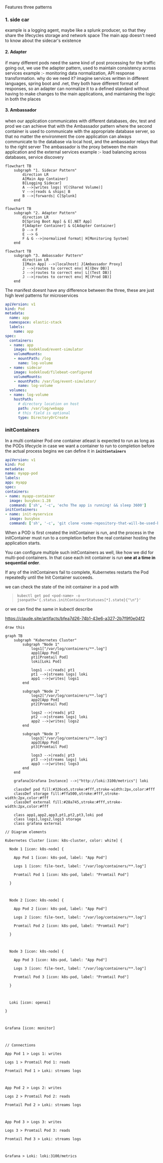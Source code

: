 Features three patterns

### 1. side car
example is a logging agent, maybe like a splunk producer, so that they share the lifecycles storage and network space
The main app doesn't need to know about the sidecar's existence

#### 2. Adapter
if many different pods need the same kind of post processing for the traffic going out, we use the adapter pattern, used to maintain consistency across services
example :- monitoring data normalization, API response transformation.
why do we need it? imagine services written in different languages, spring boot and .net, they both have different format of responses, so an adapter can normalize it to a defined standard without having to make changes to the main applications, and maintaining the logic in both the places

#### 3. Ambassador
when our application communicates with different databases, dev, test and prod
we can achieve that with the Ambassador pattern where the second container is used to communicate with the appropriate database server, so that no matter the environment the core application can always communicate to the database via local host, and the ambassador relays that to the right server
The ambassador is the proxy between the main application and the external services
example :- load balancing across databases, service discovery

```mermaid
flowchart TB
    subgraph "1. Sidecar Pattern"
        direction LR
        A[Main App Container] 
        B[Logging Sidecar]
        A -->|writes logs| V[(Shared Volume)]
        V -->|reads & ships| B
        B -->|forwards| C[Splunk]
    end
```

```mermaid
flowchart TB
    subgraph "2. Adapter Pattern"
        direction LR
        D[Spring Boot App] & E[.NET App]
        F[Adapter Container] & G[Adapter Container]
        D --> F
        E --> G
        F & G -->|normalized format| H[Monitoring System]
    end
```
```mermaid
flowchart TB
    subgraph "3. Ambassador Pattern"
        direction LR
        I[Main App] -->|localhost| J[Ambassador Proxy]
        J -->|routes to correct env| K[(Dev DB)]
        J -->|routes to correct env| L[(Test DB)]
        J -->|routes to correct env| M[(Prod DB)]
    end
```
The manifest doesnt have any difference between the three, these are just high level patterns for microservices

```yaml
apiVersion: v1
kind: Pod
metadata:
  name: app
  namespace: elastic-stack
  labels:
    name: app
spec:
  containers:
  - name: app
    image: kodekloud/event-simulator
    volumeMounts:
    - mountPath: /log
      name: log-volume
  - name: sidecar
    image: kodekloud/filebeat-configured
    volumeMounts:
    - mountPath: /var/log/event-simulator/
      name: log-volume
  volumes:
  - name: log-volume
    hostPath:
      # directory location on host
      path: /var/log/webapp
      # this field is optional
      type: DirectoryOrCreate
```

### initContainers
In a multi container Pod one container atleast is expected to run as long as the PODs lifecycle
in case we want a container to run to completion before the actual process begins we can define it in **`initContainers`**
```yml
apiVersion: v1
kind: Pod
metadata:
name: myapp-pod
labels:
app: myapp
spec:
containers:
- name: myapp-container
  image: busybox:1.28
  command: ['sh', '-c', 'echo The app is running! && sleep 3600']
initContainers:
- name: init-myservice
  image: busybox
  command: ['sh', '-c', 'git clone <some-repository-that-will-be-used-by-application> ;']
```

When a POD is first created the initContainer is run, and the process in the initContainer must run to a completion before the real container hosting the application starts.

You can configure multiple such initContainers as well, like how we did for multi-pod containers. In that case each init container is run **one at a time in sequential order**.

If any of the initContainers fail to complete, Kubernetes restarts the Pod repeatedly until the Init Container succeeds.    

we can check the state of the init container in a pod with
> `kubectl get pod <pod-name> -o jsonpath='{.status.initContainerStatuses[*].state}{"\n"}'`

or we can find the same in kubectl describe 

https://claude.site/artifacts/bfea7d26-74b1-43e6-a327-2b7f9f0e04f2


```
draw this

graph TB
    subgraph "Kubernetes Cluster"
        subgraph "Node 1"
            logs1["/var/log/containers/**.log"]
            app1[App Pod]
            pt1[Promtail Pod]
            loki[Loki Pod]
            
            logs1 -->|reads| pt1
            pt1 -->|streams logs| loki
            app1 -->|writes| logs1
        end
        
        subgraph "Node 2"
            logs2["/var/log/containers/**.log"]
            app2[App Pod]
            pt2[Promtail Pod]
            
            logs2 -->|reads| pt2
            pt2 -->|streams logs| loki
            app2 -->|writes| logs2
        end
        
        subgraph "Node 3"
            logs3["/var/log/containers/**.log"]
            app3[App Pod]
            pt3[Promtail Pod]
            
            logs3 -->|reads| pt3
            pt3 -->|streams logs| loki
            app3 -->|writes| logs3
        end
    end
    
    grafana[Grafana Instance] -->|"http://loki:3100/metrics"| loki
    
    classDef pod fill:#326ce5,stroke:#fff,stroke-width:2px,color:#fff
    classDef storage fill:#ffa500,stroke:#fff,stroke-width:2px,color:#fff
    classDef external fill:#28a745,stroke:#fff,stroke-width:2px,color:#fff
    
    class app1,app2,app3,pt1,pt2,pt3,loki pod
    class logs1,logs2,logs3 storage
    class grafana external
```


```
// Diagram elements

Kubernetes Cluster [icon: k8s-cluster, color: white] {

  Node 1 [icon: k8s-node] {

    App Pod 1 [icon: k8s-pod, label: "App Pod"]

    Logs 1 [icon: file-text, label: "/var/log/containers/**.log"]

    Promtail Pod 1 [icon: k8s-pod, label: "Promtail Pod"]

  }

  

  Node 2 [icon: k8s-node] {

    App Pod 2 [icon: k8s-pod, label: "App Pod"]

    Logs 2 [icon: file-text, label: "/var/log/containers/**.log"]

    Promtail Pod 2 [icon: k8s-pod, label: "Promtail Pod"]

  }

  

  Node 3 [icon: k8s-node] {

    App Pod 3 [icon: k8s-pod, label: "App Pod"]

    Logs 3 [icon: file-text, label: "/var/log/containers/**.log"]

    Promtail Pod 3 [icon: k8s-pod, label: "Promtail Pod"]

  }

  

  Loki [icon: openai]

}

  

Grafana [icon: monitor]

  

// Connections

App Pod 1 > Logs 1: writes

Logs 1 > Promtail Pod 1: reads

Promtail Pod 1 > Loki: streams logs

  

App Pod 2 > Logs 2: writes

Logs 2 > Promtail Pod 2: reads

Promtail Pod 2 > Loki: streams logs

  

App Pod 3 > Logs 3: writes

Logs 3 > Promtail Pod 3: reads

Promtail Pod 3 > Loki: streams logs

  

Grafana > Loki: loki:3100/metrics
```